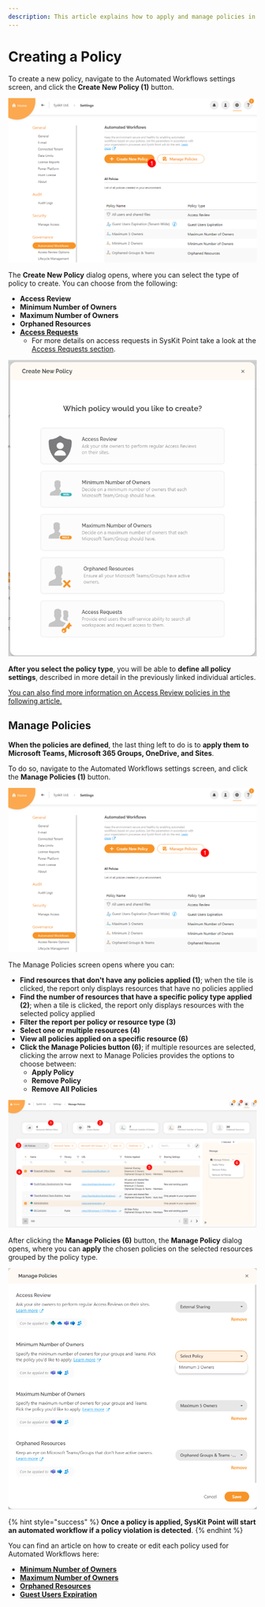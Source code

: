 ```yaml
---
description: This article explains how to apply and manage policies in SysKit Point.
---
```



# Creating a Policy
To create a new policy, navigate to the Automated Workflows settings screen, and click the **Create New Policy (1)** button.

![Create Policy](../../.gitbook/assets/set_up_automated_workflows-create_policy.png)

The **Create New Policy** dialog opens, where you can select the type of policy to create.
You can choose from the following:
* **Access Review**
* **Minimum Number of Owners**
* **Maximum Number of Owners**
* **Orphaned Resources**
* [**Access Requests**](../../governance-and-automation/access-requests/README.md)
  * For more details on access requests in SysKit Point take a look at the [Access Requests section](../../governance-and-automation/access-requests/README.md).

![Create New Policy Dialog](../../.gitbook/assets/set_up_automated_workflows-create_policy_dialog.png)

**After you select the policy type**, you will be able to **define all policy settings**, described in more detail in the previously linked individual articles. 

[You can also find more information on Access Review policies in the following article.](../permissions-review/enable-permissions-review.md)

## Manage Policies

**When the policies are defined**, the last thing left to do is to **apply them to Microsoft Teams, Microsoft 365 Groups, OneDrive, and Sites**. 

To do so, navigate to the Automated Workflows settings screen, and click the **Manage Policies (1)** button.

![Manage Policies](../../.gitbook/assets/set_up_automated_workflows-apply_policy.png)

The Manage Policies screen opens where you can:
* **Find resources that don't have any policies applied (1)**; when the tile is clicked, the report only displays resources that have no policies applied
* **Find the number of resources that have a specific policy type applied (2)**; when a tile is clicked, the report only displays resources with the selected policy applied
* **Filter the report per policy or resource type (3)**
* **Select one or multiple resources (4)**
* **View all policies applied on a specific resource (6)**
* **Click the Manage Policies button (6)**; if multiple resources are selected, clicking the arrow next to Manage Policies provides the options to choose between:
   * **Apply Policy**
   * **Remove Policy**
   * **Remove All Policies** 

![Manage Policies Screen](../../.gitbook/assets/set_up_automated_workflows-apply_policy_report.png)

After clicking the **Manage Policies (6)** button, the **Manage Policy** dialog opens, where you can **apply** the chosen policies on the selected resources grouped by the policy type.

![Manage Policies Dialog](../../.gitbook/assets/set_up_automated_workflows-apply_policy_dialog.png)

{% hint style="success" %}
**Once a policy is applied, SysKit Point will start an automated workflow if a policy violation is detected**. 
{% endhint %}

You can find an article on how to create or edit each policy used for Automated Workflows here:
* [**Minimum Number of Owners**](minimum-number-of-owners-admin.md)
* [**Maximum Number of Owners**](maximum-number-of-owners-admin.md)
* [**Orphaned Resources**](orphaned-resources-admin.md)
* [**Guest Users Expiration**](guest-users-expiration-admin.md)
